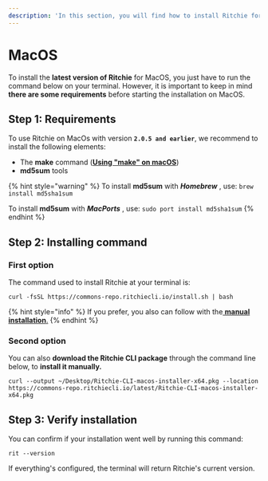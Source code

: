```yaml
---
description: 'In this section, you will find how to install Ritchie for MacOs.'
---
```


# MacOS

To install the **latest version of Ritchie** for MacOS, you just have to run the command below on your terminal. However, it is important to keep in mind **there are some requirements** before starting the installation on MacOS.

## Step 1: Requirements

To use Ritchie on MacOs with version **`2.0.5 and earlier`**, we recommend to install the following elements:

* The **make** command \([**Using "make" on macOS**](https://stackoverflow.com/questions/1469994/using-make-on-os-x)\)
* **md5sum** tools

{% hint style="warning" %}
To install **md5sum** with _**Homebrew**_ , use: `brew install md5sha1sum`

To install **md5sum** with _**MacPorts**_ , use: `sudo port install md5sha1sum`
{% endhint %}

## Step 2: Installing command

### First option

The command used to install Ritchie at your terminal is:

```text
curl -fsSL https://commons-repo.ritchiecli.io/install.sh | bash
```

{% hint style="info" %}
If you prefer, you also can follow with the[ **manual installation**.](manual-installation.md)
{% endhint %}

### Second option

You can also **download the Ritchie CLI package** through the command line below, to **install it manually.**

```text
curl --output ~/Desktop/Ritchie-CLI-macos-installer-x64.pkg --location https://commons-repo.ritchiecli.io/latest/Ritchie-CLI-macos-installer-x64.pkg
```

## Step 3: Verify installation 

You can confirm if your installation went well by running this command: 

```text
rit --version
```

If everything's configured, the terminal will return Ritchie's current version.  

